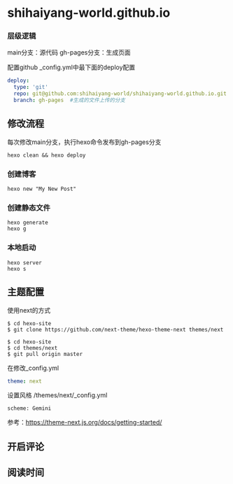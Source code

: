 # shihaiyang-world.github.io

### 层级逻辑
main分支：源代码
gh-pages分支：生成页面

配置github _config.yml中最下面的deploy配置
```yaml
deploy:
  type: 'git'
  repo: git@github.com:shihaiyang-world/shihaiyang-world.github.io.git
  branch: gh-pages  #生成的文件上传的分支
```


## 修改流程
每次修改main分支，执行hexo命令发布到gh-pages分支

```shell
hexo clean && hexo deploy
```

### 创建博客

```shell script
hexo new "My New Post"
```

### 创建静态文件
```shell script
hexo generate
hexo g
```

### 本地启动
```shell script
hexo server
hexo s
```

## 主题配置

使用next的方式
```shell script
$ cd hexo-site
$ git clone https://github.com/next-theme/hexo-theme-next themes/next

$ cd hexo-site
$ cd themes/next
$ git pull origin master

```
在修改_config.yml
```yaml
theme: next
```

设置风格
/themes/next/_config.yml 
```shell script
scheme: Gemini
```

参考：https://theme-next.js.org/docs/getting-started/


## 开启评论

## 阅读时间

## 